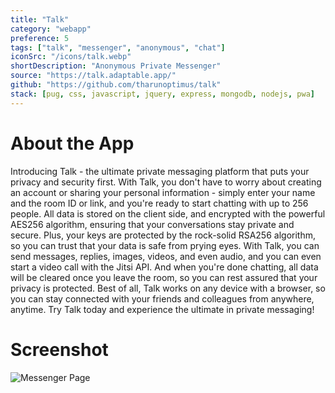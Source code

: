 ```yaml
---
title: "Talk"
category: "webapp"
preference: 5
tags: ["talk", "messenger", "anonymous", "chat"]
iconSrc: "/icons/talk.webp"
shortDescription: "Anonymous Private Messenger"
source: "https://talk.adaptable.app/"
github: "https://github.com/tharunoptimus/talk"
stack: [pug, css, javascript, jquery, express, mongodb, nodejs, pwa]
---
```


# About the App

Introducing Talk - the ultimate private messaging platform that puts your privacy and security first. With Talk, you don't have to worry about creating an account or sharing your personal information - simply enter your name and the room ID or link, and you're ready to start chatting with up to 256 people. All data is stored on the client side, and encrypted with the powerful AES256 algorithm, ensuring that your conversations stay private and secure. Plus, your keys are protected by the rock-solid RSA256 algorithm, so you can trust that your data is safe from prying eyes. With Talk, you can send messages, replies, images, videos, and even audio, and you can even start a video call with the Jitsi API. And when you're done chatting, all data will be cleared once you leave the room, so you can rest assured that your privacy is protected. Best of all, Talk works on any device with a browser, so you can stay connected with your friends and colleagues from anywhere, anytime. Try Talk today and experience the ultimate in private messaging!

# Screenshot

![Messenger Page](/screenshots/talk.webp)
